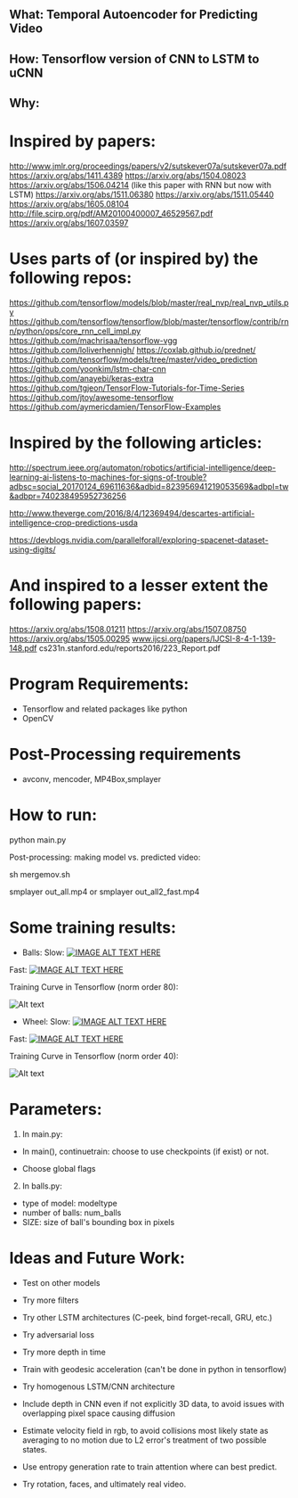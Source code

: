 ## What: Temporal Autoencoder for Predicting Video

## How: Tensorflow version of CNN to LSTM to uCNN

## Why:

# Inspired by papers:

http://www.jmlr.org/proceedings/papers/v2/sutskever07a/sutskever07a.pdf
https://arxiv.org/abs/1411.4389
https://arxiv.org/abs/1504.08023
https://arxiv.org/abs/1506.04214 (like this paper with RNN but now with LSTM)
https://arxiv.org/abs/1511.06380
https://arxiv.org/abs/1511.05440
https://arxiv.org/abs/1605.08104
http://file.scirp.org/pdf/AM20100400007_46529567.pdf
https://arxiv.org/abs/1607.03597


# Uses parts of (or inspired by) the following repos:

https://github.com/tensorflow/models/blob/master/real_nvp/real_nvp_utils.py
https://github.com/tensorflow/tensorflow/blob/master/tensorflow/contrib/rnn/python/ops/core_rnn_cell_impl.py
https://github.com/machrisaa/tensorflow-vgg
https://github.com/loliverhennigh/
https://coxlab.github.io/prednet/
https://github.com/tensorflow/models/tree/master/video_prediction
https://github.com/yoonkim/lstm-char-cnn
https://github.com/anayebi/keras-extra
https://github.com/tgjeon/TensorFlow-Tutorials-for-Time-Series
https://github.com/jtoy/awesome-tensorflow
https://github.com/aymericdamien/TensorFlow-Examples

# Inspired by the following articles:

http://spectrum.ieee.org/automaton/robotics/artificial-intelligence/deep-learning-ai-listens-to-machines-for-signs-of-trouble?adbsc=social_20170124_69611636&adbid=823956941219053569&adbpl=tw&adbpr=740238495952736256

http://www.theverge.com/2016/8/4/12369494/descartes-artificial-intelligence-crop-predictions-usda

https://devblogs.nvidia.com/parallelforall/exploring-spacenet-dataset-using-digits/

# And inspired to a lesser extent the following papers:

https://arxiv.org/abs/1508.01211
https://arxiv.org/abs/1507.08750
https://arxiv.org/abs/1505.00295
www.ijcsi.org/papers/IJCSI-8-4-1-139-148.pdf
cs231n.stanford.edu/reports2016/223_Report.pdf

# Program Requirements:

* Tensorflow and related packages like python
* OpenCV

# Post-Processing requirements

* avconv, mencoder, MP4Box,smplayer


# How to run:

python main.py

Post-processing: making model vs. predicted video:

sh mergemov.sh

smplayer out_all.mp4
or
smplayer out_all2_fast.mp4

# Some training results:

* Balls:
Slow: [![IMAGE ALT TEXT HERE](http://img.youtube.com/vi/xQdaaYogRMM/0.jpg)](https://www.youtube.com/watch?v=xQdaaYogRMM)

Fast: [![IMAGE ALT TEXT HERE](http://img.youtube.com/vi/wxxD4sDUEfg/0.jpg)](https://www.youtube.com/watch?v=wxxD4sDUEfg)

Training Curve in Tensorflow (norm order 80):

![Alt text](https://github.com/pseudotensor/temporal_autoencoder/master/lossexamples/loss_balls.jpg "Training loss curve for balls prediction vs. model.")



* Wheel:
Slow: [![IMAGE ALT TEXT HERE](http://img.youtube.com/vi/8IsqTFnZ_1w/0.jpg)](https://www.youtube.com/watch?v=8IsqTFnZ_1w)

Fast: [![IMAGE ALT TEXT HERE](http://img.youtube.com/vi/lABUOLzCp-k/0.jpg)](https://www.youtube.com/watch?v=lABUOLzCp-k)

Training Curve in Tensorflow (norm order 40):

![Alt text](https://github.com/pseudotensor/temporal_autoencoder/master/lossexamples/loss_wheel.jpg "Training loss curve for wheel prediction vs. model.")


# Parameters:

1) In main.py:

* In main(), continuetrain: choose to use checkpoints (if exist) or not.

* Choose global flags

2) In balls.py:

* type of model: modeltype
* number of balls:  num_balls
* SIZE: size of ball's bounding box in pixels


# Ideas and Future Work:

* Test on other models

* Try more filters

* Try other LSTM architectures (C-peek, bind forget-recall, GRU, etc.)

* Try adversarial loss

* Try more depth in time

* Train with geodesic acceleration (can't be done in python in tensorflow)

* Try homogenous LSTM/CNN architecture

* Include depth in CNN even if not explicitly 3D data, to avoid issues
  with overlapping pixel space causing diffusion

* Estimate velocity field in rgb, to avoid collisions most likely state as
  averaging to no motion due to L2 error's treatment of two possible
  states.

* Use entropy generation rate to train attention where can best predict.

* Try rotation, faces, and ultimately real video.




